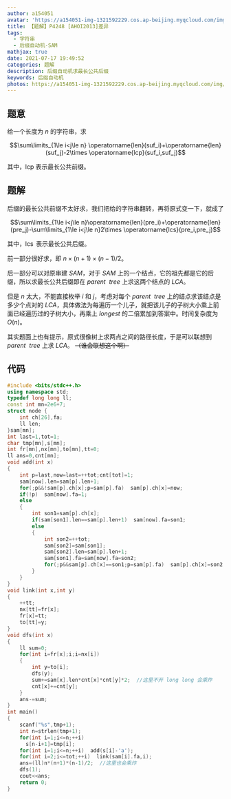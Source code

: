 ```yaml
---
author: a154051
avatar: 'https://a154051-img-1321592229.cos.ap-beijing.myqcloud.com/img/头像new.jpg'
title: 【题解】P4248 [AHOI2013]差异
tags:
  - 字符串
  - 后缀自动机-SAM
mathjax: true
date: 2021-07-17 19:49:52
categories: 题解
description: 后缀自动机求最长公共后缀
keywords: 后缀自动机
photos: https://a154051-img-1321592229.cos.ap-beijing.myqcloud.com/img/7-17.jpg
---
```


## 题意

给一个长度为 $n$ 的字符串，求 

$$\sum\limits_{1\le i<j\le n} \operatorname{len}(suf_i)+\operatorname{len}(suf_j)-2\times \operatorname{lcp}(suf_i,suf_j)$$

其中，$\text{lcp}$ 表示最长公共前缀。

## 题解

后缀的最长公共前缀不太好求，我们把给的字符串翻转，再将原式变一下，就成了

$$\sum\limits_{1\le i<j\le n}\operatorname{len}(pre_i)+\operatorname{len}(pre_j)-\sum\limits_{1\le i<j\le n}2\times \operatorname{lcs}(pre_i,pre_j)$$

其中，$\operatorname{lcs}$ 表示最长公共后缀。

前一部分很好求，即 $n\times (n+1)\times (n-1)/2$。

后一部分可以对原串建 $SAM$，对于 $SAM$ 上的一个结点，它的祖先都是它的后缀，所以求最长公共后缀即在 $parent\ \ tree$ 上求这两个结点的 $LCA$。

但是 $n$ 太大，不能直接枚举 $i$ 和 $j$，考虑对每个 $parent\ \ tree$ 上的结点求该结点是多少个点对的 $LCA$，具体做法为每遍历一个儿子，就把该儿子的子树大小乘上前面已经遍历过的子树大小，再乘上 $longest$ 的二倍累加到答案中。时间复杂度为 $O(n)$。

其实题面上也有提示，原式很像树上求两点之间的路径长度，于是可以联想到 $parent\ \ tree$ 上求 $LCA$。
~~（谁会联想这个啊）~~

## 代码

```cpp
#include <bits/stdc++.h>
using namespace std;
typedef long long ll;
const int mn=2e6+7;
struct node {
    int ch[26],fa;
    ll len;
}sam[mn];
int last=1,tot=1;
char tmp[mn],s[mn];
int fr[mn],nx[mn],to[mn],tt=0;
ll ans=0,cnt[mn];
void add(int x)
{
    int p=last,now=last=++tot;cnt[tot]=1;
    sam[now].len=sam[p].len+1;
    for(;p&&!sam[p].ch[x];p=sam[p].fa)  sam[p].ch[x]=now;
    if(!p)  sam[now].fa=1;
    else
    {
        int son1=sam[p].ch[x];
        if(sam[son1].len==sam[p].len+1)  sam[now].fa=son1;
        else
        {
            int son2=++tot;
            sam[son2]=sam[son1];
            sam[son2].len=sam[p].len+1;
            sam[son1].fa=sam[now].fa=son2;
            for(;p&&sam[p].ch[x]==son1;p=sam[p].fa)  sam[p].ch[x]=son2;
        }
    }
}
void link(int x,int y)
{
    ++tt;
    nx[tt]=fr[x];
    fr[x]=tt;
    to[tt]=y;
}
void dfs(int x)
{
    ll sum=0;
    for(int i=fr[x];i;i=nx[i])
    {
        int y=to[i];
        dfs(y);
        sum+=sam[x].len*cnt[x]*cnt[y]*2;  //这里不开 long long 会乘炸
        cnt[x]+=cnt[y];
    }
    ans-=sum;
}
int main()
{
    scanf("%s",tmp+1);
    int n=strlen(tmp+1);
    for(int i=1;i<=n;++i)
      s[n-i+1]=tmp[i];
    for(int i=1;i<=n;++i)  add(s[i]-'a');
    for(int i=2;i<=tot;++i)  link(sam[i].fa,i);
    ans=(ll)n*(n+1)*(n-1)/2;  //这里也会乘炸
    dfs(1);
    cout<<ans;
    return 0;
}
```